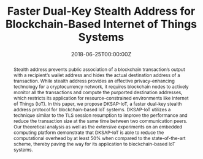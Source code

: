 ---
title: "Faster Dual-Key Stealth Address for Blockchain-Based Internet of Things Systems"
authors:
- admin

date: "2018-06-25T00:00:00Z"
doi: "10.1007/978-3-319-94478-4_9"

# Publication type.
# Legend: 0 = Uncategorized; 1 = Conference paper; 2 = Journal article;
# 3 = Preprint / Working Paper; 4 = Report; 5 = Book; 6 = Book section;
# 7 = Thesis; 8 = Patent
publication_types: ["1"]

# Publication name and optional abbreviated publication name.
publication: "*2018 International Conference on Blockchain (ICBC 2018)*"
publication_short: ""

abstract: Stealth address prevents public association of a blockchain transaction’s output with a recipient’s wallet address and hides the actual destination address of a transaction. While stealth address provides an effective privacy-enhancing technology for a cryptocurrency network, it requires blockchain nodes to actively monitor all the transactions and compute the purported destination addresses, which restricts its application for resource-constrained environments like Internet of Things (IoT). In this paper, we propose DKSAP-IoT, a faster dual-key stealth address protocol for blockchain-based IoT systems. DKSAP-IoT utilizes a technique similar to the TLS session resumption to improve the performance and reduce the transaction size at the same time between two communication peers. Our theoretical analysis as well as the extensive experiments on an embedded computing platform demonstrate that DKSAP-IoT is able to reduce the computational overhead by at least 50% when compared to the state-of-the-art scheme, thereby paving the way for its application to blockchain-based IoT systems.
---
